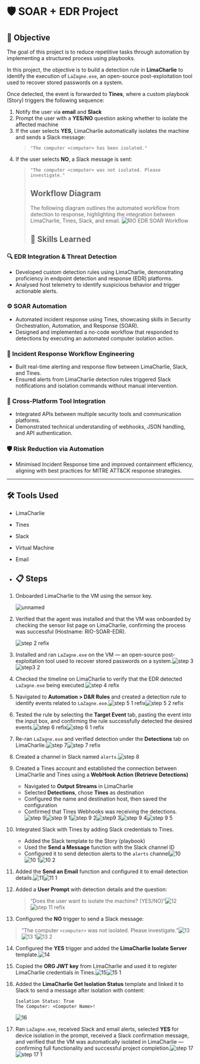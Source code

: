 # 🛡️ SOAR + EDR Project

## 🎯 Objective

The goal of this project is to reduce repetitive tasks through automation by implementing a structured process using playbooks.

In this project, the objective is to build a detection rule in **LimaCharlie** to identify the execution of `LaZagne.exe`, an open-source post-exploitation tool used to recover stored passwords on a system.

Once detected, the event is forwarded to **Tines**, where a custom playbook (Story) triggers the following sequence:

1. Notify the user via **email** and **Slack**  
2. Prompt the user with a **YES/NO** question asking whether to isolate the affected machine  
3. If the user selects **YES**, LimaCharlie automatically isolates the machine and sends a Slack message:  
   > `"The computer <computer> has been isolated."`
4. If the user selects **NO**, a Slack message is sent:  
   > `"The computer <computer> was not isolated. Please investigate."`
   >##  Workflow Diagram
   > The following diagram outlines the automated workflow from detection to response, highlighting the integration between LimaCharlie, Tines, Slack, and email.
   > ![RIO EDR SOAR Workflow](https://github.com/user-attachments/assets/3e607b04-69f3-4772-878b-13f1b19ce64b)
   > ## 🧠 Skills Learned

### 🔍 EDR Integration & Threat Detection

- Developed custom detection rules using LimaCharlie, demonstrating proficiency in endpoint detection and response (EDR) platforms.
- Analysed host telemetry to identify suspicious behavior and trigger actionable alerts.

### ⚙️ SOAR Automation

- Automated incident response using Tines, showcasing skills in Security Orchestration, Automation, and Response (SOAR).
- Designed and implemented a no-code workflow that responded to detections by executing an automated computer isolation action.

### 🧩 Incident Response Workflow Engineering

- Built real-time alerting and response flow between LimaCharlie, Slack, and Tines.
- Ensured alerts from LimaCharlie detection rules triggered Slack notifications and isolation commands without manual intervention.

### 🔗 Cross-Platform Tool Integration

- Integrated APIs between multiple security tools and communication platforms.
- Demonstrated technical understanding of webhooks, JSON handling, and API authentication.

### 🛡️ Risk Reduction via Automation

- Minimised Incident Response time and improved containment efficiency, aligning with best practices for MITRE ATT&CK response strategies.

---

## 🛠️ Tools Used

- LimaCharlie  
- Tines  
- Slack  
- Virtual Machine  
- Email

- ## 📋 Steps

1. Onboarded LimaCharlie to the VM using the sensor key.

   ![unnamed](https://github.com/user-attachments/assets/760f688b-aa49-486e-9e64-14df45ad1da3)









2. Verified that the agent was installed and that the VM was onboarded by checking the sensor list page on LimaCharlie, confirming the process was successful (Hostname: RIO-SOAR-EDR).

    ![step 2 refix](https://github.com/user-attachments/assets/7dc68e16-6b11-4c48-ab36-c1031d28c647)



   






3. Installed and ran `LaZagne.exe` on the VM — an open-source post-exploitation tool used to recover stored passwords on a system.![step 3](https://github.com/user-attachments/assets/af129eab-0480-4c69-b968-c2358bf59bb1) ![step3 2](https://github.com/user-attachments/assets/83f33b0e-568e-48fa-8a64-6f80dcac203c)





4. Checked the timeline on LimaCharlie to verify that the EDR detected `LaZagne.exe` being executed.![step 4 refix](https://github.com/user-attachments/assets/dadf1f10-6e5c-458f-8517-f669e115ce6a)



5. Navigated to **Automation > D&R Rules** and created a detection rule to identify events related to `LaZagne.exe`.![step 5 1 refix](https://github.com/user-attachments/assets/a26d25b3-3a2b-4e22-b72c-4d32ee194148)![step 5 2 refix](https://github.com/user-attachments/assets/c70d87e6-e319-45dc-9f7e-b59605980466)





6. Tested the rule by selecting the **Target Event** tab, pasting the event into the input box, and confirming the rule successfully detected the desired events.![step 6 refix](https://github.com/user-attachments/assets/6401565f-f262-491b-a21e-59221e3d62eb)![step 6 1 refix](https://github.com/user-attachments/assets/8090104e-6f5f-4bb1-a361-5348d29be60a)





7. Re-ran `LaZagne.exe` and verified detection under the **Detections** tab on LimaCharlie.![step 7](https://github.com/user-attachments/assets/d97803ce-cbff-42fa-8de7-c37ff8c0c078)![step 7 refix](https://github.com/user-attachments/assets/9b78c818-1b9d-4cbc-b821-f9911b51205a)




8. Created a channel in Slack named `alerts`.![step 8](https://github.com/user-attachments/assets/fa078419-8073-4baf-a2f5-278ec93713fc)


9. Created a Tines account and established the connection between LimaCharlie and Tines using a **WebHook Action (Retrieve Detections)**
   - Navigated to **Output Streams** in LimaCharlie  
   - Selected **Detections**, chose **Tines** as destination  
   - Configured the name and destination host, then saved the configuration  
   - Confirmed that Tines Webhooks was receiving the detections.![step 9](https://github.com/user-attachments/assets/9141b2ef-6ded-4cdf-b74a-20f55d9ea6e9)![step 9 1](https://github.com/user-attachments/assets/1d20ddf3-6ba0-4d82-b917-de8818a98ef4)![step 9 2](https://github.com/user-attachments/assets/a21745a2-a88c-467c-a0fb-1f60a8e06ace)![step9 3](https://github.com/user-attachments/assets/b927cfb2-a205-42ff-9f7a-eca73927bcda)![step 9 4](https://github.com/user-attachments/assets/e2eea357-15e4-4bd4-8114-03390c7e8e78)![step 9 5](https://github.com/user-attachments/assets/878cab1d-3c4d-42ed-bca5-80dc4b2c3bd6)


10. Integrated Slack with Tines by adding Slack credentials to Tines.  
    - Added the Slack template to the Story (playbook)  
    - Used the **Send a Message** function with the Slack channel ID  
    - Configured it to send detection alerts to the `alerts` channel![10](https://github.com/user-attachments/assets/6958258b-dfa0-44bb-841d-ca802c69c00d)![10 1](https://github.com/user-attachments/assets/40de344a-a436-4e92-ab62-da01ee8bc925)![10 2](https://github.com/user-attachments/assets/219d22ed-3ee0-4cf6-bc5c-85271db500a5)




11. Added the **Send an Email** function and configured it to email detection details.![11](https://github.com/user-attachments/assets/03c3bbef-5d2f-4892-8d0f-34fceb4b0982)![11 1](https://github.com/user-attachments/assets/4f731c70-c5c4-45c8-8aeb-b05f01372f56)



12. Added a **User Prompt** with detection details and the question:  
    > “Does the user want to isolate the machine? (YES/NO)”![12](https://github.com/user-attachments/assets/fc2d10db-8444-44b2-82b0-cdf17719c233)![step 11 refix](https://github.com/user-attachments/assets/3e577b03-f41c-4f23-a2fb-ba047514cdfa)



13. Configured the **NO** trigger to send a Slack message:
 > “The computer `<computer>` was not isolated. Please investigate.”![13](https://github.com/user-attachments/assets/d30af0a2-f731-4dfe-8b3d-e7029f64b008)![13 1](https://github.com/user-attachments/assets/4a04a180-20a8-4057-bf62-7ad52cc3dbfa)![13 2](https://github.com/user-attachments/assets/a2b22342-aad3-4a7e-be8f-f764cdf00b34)




14. Configured the **YES** trigger and added the **LimaCharlie Isolate Server** template.![14](https://github.com/user-attachments/assets/545e5e41-1cbb-4e61-9b8e-9413952fce6f)


15. Copied the **ORG JWT key** from LimaCharlie and used it to register LimaCharlie credentials in Tines.![15](https://github.com/user-attachments/assets/782f304e-603e-46c4-8879-ab3769b6f94c)![15 1](https://github.com/user-attachments/assets/11b84f5e-c894-49d6-b0ca-d10f806f8794)



16. Added the **LimaCharlie Get Isolation Status** template and linked it to Slack to send a message after isolation with content:  
    ```
    Isolation Status: True  
    The Computer: <Computer Name>!
    ```

    ![16](https://github.com/user-attachments/assets/815a1174-a5b8-4089-a11c-5e0fe43a385e)






17. Ran `LaZagne.exe`, received Slack and email alerts, selected **YES** for device isolation in the prompt, received a Slack confirmation message, and verified that the VM was automatically isolated in LimaCharlie — confirming full functionality and successful project completion.![step 17](https://github.com/user-attachments/assets/39831cf6-9760-4142-85a3-ddc011632355)![step 17 1](https://github.com/user-attachments/assets/2ef1c2b4-77f6-4c4e-adc1-5971df6cb63e)







